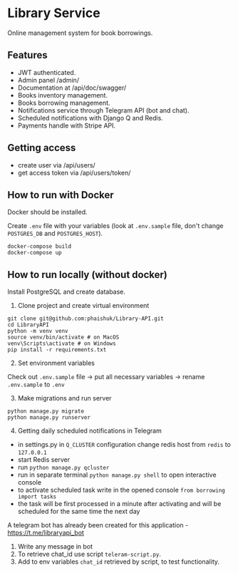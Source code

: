 # Library Service

Online management system for book borrowings.

## Features

* JWT authenticated.
* Admin panel /admin/
* Documentation at /api/doc/swagger/
* Books inventory management.
* Books borrowing management.
* Notifications service through Telegram API (bot and chat).
* Scheduled notifications with Django Q and Redis.
* Payments handle with Stripe API.

## Getting access

* create user via /api/users/
* get access token via /api/users/token/

## How to run with Docker

Docker should be installed.

Create `.env` file with your variables (look at `.env.sample`
file, don't change `POSTGRES_DB` and `POSTGRES_HOST`).

```shell
docker-compose build
docker-compose up
```

## How to run locally (without docker)

Install PostgreSQL and create database.

1. Clone project and create virtual environment

```shell
git clone git@github.com:phaishuk/Library-API.git
cd LibraryAPI
python -m venv venv
source venv/bin/activate # on MacOS
venv\Scripts\activate # on Windows
pip install -r requirements.txt
```
2. Set environment variables

Check out `.env.sample` file -> put all necessary variables -> rename `.env.sample` to `.env`

3. Make migrations and run server

```shell
python manage.py migrate
python manage.py runserver
```

4. Getting daily scheduled notifications in Telegram

* in settings.py in `Q_CLUSTER` configuration change 
redis host from `redis` to `127.0.0.1`
* start Redis server
* run `python manage.py qcluster`
* run in separate terminal `python manage.py shell`
to open interactive console
* to activate scheduled task write in the opened console 
`from borrowing import tasks` 
* the task will be first processed in a minute after activating 
and will be scheduled for the same time the next day


A telegram bot has already been created for this application - https://t.me/libraryapi_bot 
1. Write any message in bot
2. To retrieve chat_id use script `teleram-script.py`.
3. Add to env variables `chat_id` retrieved by script, to test functionality.
